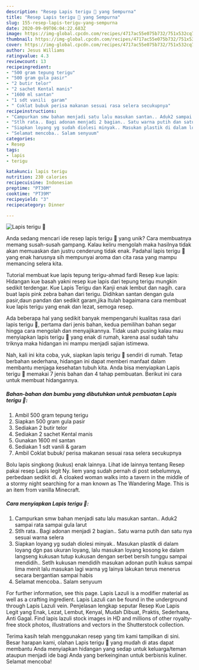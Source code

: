```yaml
---
description: "Resep Lapis terigu 🥞 yang Sempurna"
title: "Resep Lapis terigu 🥞 yang Sempurna"
slug: 155-resep-lapis-terigu-yang-sempurna
date: 2020-09-09T06:04:22.683Z
image: https://img-global.cpcdn.com/recipes/4717ac55e075b732/751x532cq70/lapis-terigu-🥞-foto-resep-utama.jpg
thumbnail: https://img-global.cpcdn.com/recipes/4717ac55e075b732/751x532cq70/lapis-terigu-🥞-foto-resep-utama.jpg
cover: https://img-global.cpcdn.com/recipes/4717ac55e075b732/751x532cq70/lapis-terigu-🥞-foto-resep-utama.jpg
author: Jesus Williams
ratingvalue: 4.3
reviewcount: 13
recipeingredient:
- "500 gram tepung terigu"
- "500 gram gula pasir"
- "2 butir telor"
- "2 sachet Kental manis"
- "1600 ml santan"
- "1 sdt vanili  garam"
- " Coklat bubuk perisa makanan sesuai rasa selera secukupnya"
recipeinstructions:
- "Campurkan smw bahan menjadi satu lalu masukan santan.. Aduk2 sampai rata sampai gula larut"
- "Stlh rata.. Bagi adonan menjadi 2 bagian.. Satu warna putih dan satu nya sesuai warna selera"
- "Siapkan loyang yg sudah diolesi minyak.. Masukan plastik di dalam loyang dgn pas ukuran loyang, lalu masukan loyang kosong ke dalam langseng kukusan tutup kukusan dengan serbet bersih tunggu sampai mendidih.. Setlh kukusan mendidih masukan adonan putih kukus sampai lima menit lalu masukan lagi warna yg lainya lakukan terus menerus secara bergantian sampai habis"
- "Selamat mencoba.. Salam senyuum"
categories:
- Resep
tags:
- lapis
- terigu

katakunci: lapis terigu 
nutrition: 230 calories
recipecuisine: Indonesian
preptime: "PT30M"
cooktime: "PT39M"
recipeyield: "3"
recipecategory: Dinner

---
```



![Lapis terigu 🥞](https://img-global.cpcdn.com/recipes/4717ac55e075b732/751x532cq70/lapis-terigu-🥞-foto-resep-utama.jpg)

Anda sedang mencari ide resep lapis terigu 🥞 yang unik? Cara membuatnya memang susah-susah gampang. Kalau keliru mengolah maka hasilnya tidak akan memuaskan dan justru cenderung tidak enak. Padahal lapis terigu 🥞 yang enak harusnya sih mempunyai aroma dan cita rasa yang mampu memancing selera kita.

Tutorial membuat kue lapis tepung terigu-ahmad fardi Resep kue lapis: Hidangan kue basah yakni resep kue lapis dari tepung terigu mungkin sedikit terdengar. Kue Lapis Terigu dan Kanji enak lembut dan nagih. cara buat lapis pink zebra bahan dari terigu. Didihkan santan dengan gula pasir,daun pandan dan sedikit garam,jika Itulah bagaimana cara membuat kue lapis terigu yang enak dan lezat, semoga resep.

Ada beberapa hal yang sedikit banyak mempengaruhi kualitas rasa dari lapis terigu 🥞, pertama dari jenis bahan, kedua pemilihan bahan segar hingga cara mengolah dan menyajikannya. Tidak usah pusing kalau mau menyiapkan lapis terigu 🥞 yang enak di rumah, karena asal sudah tahu triknya maka hidangan ini mampu menjadi sajian istimewa.


Nah, kali ini kita coba, yuk, siapkan lapis terigu 🥞 sendiri di rumah. Tetap berbahan sederhana, hidangan ini dapat memberi manfaat dalam membantu menjaga kesehatan tubuh kita. Anda bisa menyiapkan Lapis terigu 🥞 memakai 7 jenis bahan dan 4 tahap pembuatan. Berikut ini cara untuk membuat hidangannya.

<!--inarticleads1-->

##### Bahan-bahan dan bumbu yang dibutuhkan untuk pembuatan Lapis terigu 🥞:

1. Ambil 500 gram tepung terigu
1. Siapkan 500 gram gula pasir
1. Sediakan 2 butir telor
1. Sediakan 2 sachet Kental manis
1. Gunakan 1600 ml santan
1. Sediakan 1 sdt vanili &amp; garam
1. Ambil  Coklat bubuk/ perisa makanan sesuai rasa selera secukupnya


Bolu lapis singkong (kukus) enak lainnya. Lihat ide lainnya tentang Resep pakai resep Lapis legit Ny. liem yang sudah pernah di post sebelumnya, perbedaan sedikit di. A cloaked woman walks into a tavern in the middle of a stormy night searching for a man known as The Wandering Mage. This is an item from vanilla Minecraft. 

<!--inarticleads2-->

##### Cara menyiapkan Lapis terigu 🥞:

1. Campurkan smw bahan menjadi satu lalu masukan santan.. Aduk2 sampai rata sampai gula larut
1. Stlh rata.. Bagi adonan menjadi 2 bagian.. Satu warna putih dan satu nya sesuai warna selera
1. Siapkan loyang yg sudah diolesi minyak.. Masukan plastik di dalam loyang dgn pas ukuran loyang, lalu masukan loyang kosong ke dalam langseng kukusan tutup kukusan dengan serbet bersih tunggu sampai mendidih.. Setlh kukusan mendidih masukan adonan putih kukus sampai lima menit lalu masukan lagi warna yg lainya lakukan terus menerus secara bergantian sampai habis
1. Selamat mencoba.. Salam senyuum


For further information, see this page. Lapis Lazuli is a modifier material as well as a crafting ingredient. Lapis Lazuli can be found in the underground through Lapis Lazuli vein. Penjelasan lengkap seputar Resep Kue Lapis Legit yang Enak, Lezat, Lembut, Kenyal, Mudah Dibuat, Praktis, Sederhana, Anti Gagal. Find lapis lazuli stock images in HD and millions of other royalty-free stock photos, illustrations and vectors in the Shutterstock collection. 

Terima kasih telah menggunakan resep yang tim kami tampilkan di sini. Besar harapan kami, olahan Lapis terigu 🥞 yang mudah di atas dapat membantu Anda menyiapkan hidangan yang sedap untuk keluarga/teman ataupun menjadi ide bagi Anda yang berkeinginan untuk berbisnis kuliner. Selamat mencoba!
